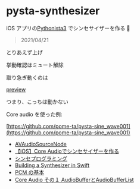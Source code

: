 # pysta-synthesizer



iOS アプリの[Pythonista3](http://omz-software.com/pythonista/) でシンセサイザーを作る 🎹





> 2021/04/21

とりあえず上げ


挙動確認はミュート解除


取り急ぎ動くのは


[preview](https://github.com/pome-ta/pysta-synthesizer/tree/preview)


つまり、こっちは動かない



Core audio を使った例:

[https://github.com/pome-ta/pysta-sine_wave001](https://github.com/pome-ta/pysta-sine_wave001)




- [AVAudioSourceNode](https://developer.apple.com/documentation/avfaudio/avaudiosourcenode?language=objc)
- [【iOS】Core Audioでシンセサイザーを作る](https://qiita.com/TokyoYoshida/items/df60ea8585a0223e868b)
- [シンセプログラミング](https://daichilab.sakura.ne.jp/synthprog/index.html)
- [Building a Synthesizer in Swift](https://betterprogramming.pub/building-a-synthesizer-in-swift-866cd15b731)
- [PCM の基本](http://wisdom.sakura.ne.jp/system/winapi/media/mm5.html)
- [Core Audio その１ AudioBufferとAudioBufferList](https://objective-audio.jp/2008/03/22/core-audio-audiobufferaudiobuf/)


